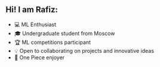 ## Hi! I am Rafiz:   

  
* :computer: ML Enthusiast  
* :mortar_board: Undergraduate student from Moscow
* :trophy: ML competitions participant
* :bulb: Open to collaborating on projects and innovative ideas
* :kiwi_fruit: One Piece enjoyer
